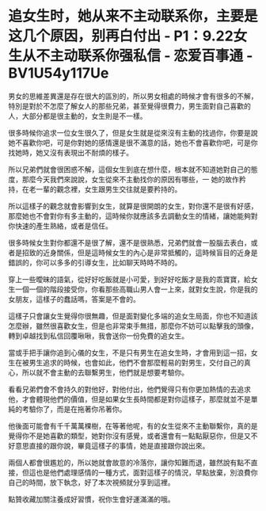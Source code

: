 # 追女生时，她从来不主动联系你，主要是这几个原因，别再白付出 - P1：9.22女生从不主动联系你强私信 - 恋爱百事通 - BV1U54y117Ue

男女的思維差異還是存在很大的區別的，所以男女相處的時候才會有很多的不解，特別是對於不怎麼了解女人的那些兄弟，甚至覺得很費力，男生面對自己喜歡的人，大部分都是很主動的，女生則是不一樣。

很多時候你追求一位女生很久了，但是女生就是從來沒有主動的找過你，你要是說她不喜歡你吧，可是你對她的感情還是很不滿意的話，她也不會喜歡你吧，可是你找她時，她又沒有表現出不耐煩的樣子。

所以兄弟們就會很困惑不解，這個女生到底在想什麼，根本就不知道她對自己的態度，那麼今天我們來說說，女生從來不主動找你的原因有哪些，一 她的故作矜持，在老一輩的觀念裡，女生跟男生交往就是要矜持的。

所以這樣子的觀念就會影響到女生，就算是很開朗的女生，對你還不是很有好感，那麼她也不會對你有多主動的，這時候你就應該多去調動女生的情緒，讓她能夠對你快速的產生熟絡，或者是信任。

很多時候女生對你都還不是很了解，還不是很熟悉，兄弟們就會一股腦去表白，或者是招致的近身關係，但是這時候女生的內心是非常抵觸的，這時候盲目的近身是錯誤的，你可以多多的引導女生，比如聊天時時不時的。

穿上一些曖昧的語氣，從好好吃飯就是小可愛，到好好吃飯才是我的乖寶寶，給女生一個一個的階段接受你，你看那些高職山男人會一上來，就對女生說，你是我的女朋友，這樣子的蠢話嗎，答案是不會的。

這樣子只會讓女生覺得你很無趣，但是面對變化多端的追女生局面，你也不知道該怎麼辦，雖然很喜歡女生，但是也非常束手無措，那麼你不妨可以點擊我的頭像，轉到卓越找到私信回覆啾啾，我會送你一份免費的追女生。

當或手把手讓你追到心儀的女生，不是只有男生在追女生時，才會用到這一招，女生在被男生追求的時候，也會如此，他們不會那麼輕易的對男生，交付自己的真心，所以就不會主動的去聯繫男生，他們就是想要考驗你。

看看兄弟們會不會持久的對他好，對他付出，他們覺得只有你更加熱情的去追求他，才會體現他們的價值，但是如果女生長時間都是對你這樣子，那麼就並不是單純的考驗你了，而是在拖著你吊著你。

他後面可能會有千千萬萬棵樹，在等著他呢，有的女生從來不主動聯繫你，真的是覺得你不是她喜歡的類型，她對你沒有感覺，或者還會有一點點厭惡你，但是又不好意思直接的跟你說，畢竟這樣子的事情，她是直接跟你說出來。

兩個人都會很尷尬的，所以她就會故意的冷落你，讓你知難而退，雖然說有點不直接，但這也是他們處理感情的一種方式，面對這樣子的情況，早點放棄，別浪費你自己的時間，放下執念，好了本次視頻就分享到這裡。

點贊收藏加關注養成好習慣，祝你生會好運滿滿的哦。